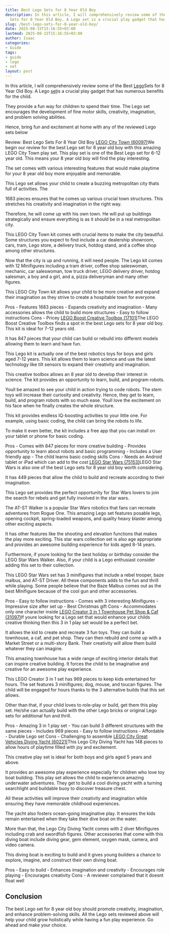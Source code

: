 ```yaml
---
title: Best Lego Sets for 8 Year Old Boy
description: In this article, I will comprehensively review some of the Best Lego
  Sets for 8 Year Old Boy. A Lego set is a crucial play gadget that has numerous benefits...
slug: /best-lego-sets-for-8-year-old-boy/
date: 2025-08-15T15:16:55+03:00
lastmod: 2025-08-15T15:16:55+03:00
author: Isaac
categories:
- Guide
tags:
- guide
- lego
- set
layout: post
---
```

In this article, I will comprehensively review some of the Best [Lego](https://pestpolicy.com/best-lego-set-for-11-year-old-boy/)Sets for 8 Year Old Boy. A Lego [set](https://pestpolicy.com/best-lego-sets-for-9-year-old-boy/)is a crucial play gadget that has numerous benefits for the child.

They provide a fun way for children to spend their time. The Lego set encourages the development of fine motor skills, creativity, imagination, and problem solving abilities.

Hence, bring fun and excitement at home with any of the reviewed Lego sets below

Review: Best Lego Sets For 8 Year Old Boy [LEGO City Town (60097)](https://www.amazon.com/dp/B00WI0GEMS/?tag=p-policy-20)We begin our review for the best Lego set for 8 year old boy with this amazing LEGO City Town play set. This play set is one of the Best Lego set for 6-12 year old. This means your 8 year old boy will find the play interesting.

The set comes with various interesting features that would make playtime for your 8 year old boy more enjoyable and memorable.

This Lego set allows your child to create a buzzing metropolitan city thats full of activities. The

1683 pieces ensures that he comes up various crucial town structures. This stretches his creativity and imagination in the right way.

Therefore, he will come up with his own town. He will put up buildings strategically and ensure everything is as it should be in a real metropolitan city.

This LEGO City Town kit comes with crucial items to make the city beautiful. Some structures you expect to find include a car dealership showroom, cars, tram, Lego store, a delivery truck, hotdog stand, and a coffee shop among other structures.

Now that the city is up and running, it will need people. The Lego kit comes with 12 Minifigures including a tram driver, coffee shop saleswoman, mechanic, car saleswoman, tow truck driver, LEGO delivery driver, hotdog salesman, a boy and a girl, and a, pizza deliveryman and many other figures.

This LEGO City Town kit allows your child to be more creative and expand their imagination as they strive to create a hospitable town for everyone.

Pros - Features 1683 pieces - Expands creativity and imagination - Many accessories allows the child to build more structures - Easy to follow instructions Cons - Pricey [LEGO Boost Creative Toolbox (17101)](https://www.amazon.com/dp/B072MK1PDV/?tag=p-policy-20)The LEGO Boost Creative Toolbox finds a spot in the best Lego sets for 8 year old boy. This kit is ideal for 7-12 years old.

It has 847 pieces that your child can build or rebuild into different models allowing them to learn and have fun.

This Lego kit is actually one of the best robotics toys for boys and girls aged 7-12 years. This kit allows them to learn science and use the latest technology like tilt sensors to expand their creativity and imagination.

This creative toolbox allows an 8 year old to develop their interest in science. The kit provides an opportunity to learn, build, and program robots.

Youll be amazed to see your child in action trying to code robots. The stem toys will increase their curiosity and creativity. Hence, they get to learn, build, and program robots with so much ease. Youll love the excitement on his face when he finally creates the whole structure.

This kit provides endless IQ-boosting activities to your little one. For example, using basic coding, the child can bring the robots to life.

To make it even better, the kit includes a free app that you can install on your tablet or phone for basic coding.

Pros - Comes with 847 pieces for more creative building - Provides opportunity to learn about robots and basic programming - Includes a User friendly app - The child learns basic coding skills Cons - Needs an Android tablet or iPad which can add to the cost [LEGO Star Wars (75153)](https://www.amazon.com/dp/B01CVGVB4O/?tag=p-policy-20)LEGO Star Wars is also one of the best Lego sets for 8 year old boy worth considering.

It has 449 pieces that allow the child to build and recreate according to their imagination.

This Lego set provides the perfect opportunity for Star Wars lovers to join the search for rebels and get fully involved in the star wars.

The AT-ST Walker is a popular Star Wars robotics that fans can recreate adventures from Rogue One. This amazing Lego set features posable legs, opening cockpit, spring-loaded weapons, and quality heavy blaster among other exciting aspects.

It has other features like the shooting and elevation functions that makes the play more exciting. This star wars collection set is also age appropriate and provides an awesome building experience for kids aged 8-14 years.

Furthermore, if youre looking for the best holiday or birthday consider the LEGO Star Wars Walker. Also, if your child is a Lego enthusiast consider adding this set to their collection.

This LEGO Star Wars set has 3 minifigures that include a rebel trooper, baze malbus, and AT-ST Driver. All these components adds to the fun and thrill while playing. Some people believe that the Baze Malbus comes out as the best Minifigure because of the cool gun and other accessories.

Pros - Easy to follow instructions - Comes with 3 interesting Minifigures - Impressive size after set up - Best Christmas gift Cons - Accommodates only one character inside [LEGO Creator 3 in 1 Townhouse Pet Shop & Caf (31097)](https://www.amazon.com/dp/B07QQ39VMY/?tag=p-policy-20)If youre looking for a Lego set that would enhance your childs creative thinking then this 3 in 1 play set would be a perfect bet.

It allows the kid to create and recreate 3 fun toys. They can build a townhouse, a caf, and pet shop. They can then rebuild and come up with a Market Street or a multi-story Bank. Their creativity will allow them build whatever they can imagine.

This amazing townhouse has a wide range of exciting interior details that can inspire creative building. It forces the child to be imaginative and creative for an awesome play experience.

This LEGO Creator 3 in 1 set has 969 pieces to keep kids entertained for hours. The set features 3 minifigures; dog, mouse, and toucan figures. The child will be engaged for hours thanks to the 3 alternative builds that this set allows.

Other than that, if your child loves to role-play or build, get them this play set. He/she can actually build with the other Lego bricks or original Lego sets for additional fun and thrill.

Pros - Amazing 3 in 1 play set - You can build 3 different structures with the same pieces - Includes 969 pieces - Easy to follow instructions - Affordable - Durable Lego set Cons - Challenging to assemble [LEGO City Great Vehicles Diving Yacht (60221)](https://www.amazon.com/dp/B07GVYMLWJ/?tag=p-policy-20)This Lego City Diving Yacht has 148 pieces to allow hours of playtime filled with joy and excitement.

This creative play set is ideal for both boys and girls aged 5 years and above.

It provides an awesome play experience especially for children who love toy boat building. This play set allows the child to experience amazing underwater adventures. They get to build a cool diving yacht with a turning searchlight and buildable buoy to discover treasure chest.

All these activities will improve their creativity and imagination while ensuring they have memorable childhood experiences.

The yacht also fosters ocean-going imaginative play. It ensures the kids remain entertained when they take their dive boat on the water.

More than that, the Lego City Diving Yacht comes with 2 diver Minifigures including crab and swordfish figures. Other accessories that come with this diving boat include diving gear, gem element, oxygen mask, camera, and video camera.

This diving boat is exciting to build and it gives young builders a chance to explore, imagine, and construct their own diving boat.

Pros - Easy to build - Enhances imagination and creativity - Encourages role playing - Encourages creativity Cons - A reviewer complained that it doesnt float well

##  Conclusion

The best Lego set for 8 year old boy should promote creativity, imagination, and enhance problem-solving skills. All the Lego sets reviewed above will help your child grow holistically while having a fun play experience. Go ahead and make your choice.
